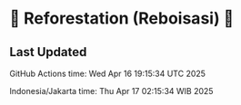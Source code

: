 
# 🌳 Reforestation (Reboisasi) 🌲

## Last Updated

GitHub Actions time: Wed Apr 16 19:15:34 UTC 2025

Indonesia/Jakarta time: Thu Apr 17 02:15:34 WIB 2025
